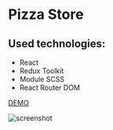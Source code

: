 # Pizza Store

## Used technologies:

- React 
- Redux Toolkit 
- Module SCSS 
- React Router DOM 

[DEMO](https://irrbis38.github.io/pizza/)

![screenshot](https://github.com/irrbis38/pizza/assets/66014974/87e82e93-4e82-4ee6-9646-538ba798546d)
